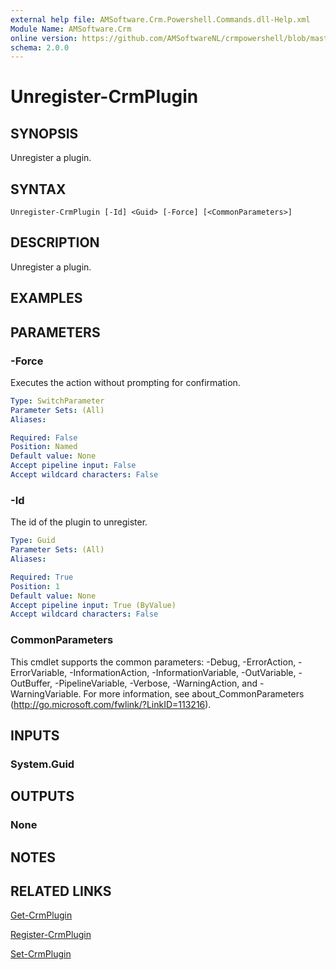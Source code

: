 ```yaml
---
external help file: AMSoftware.Crm.Powershell.Commands.dll-Help.xml
Module Name: AMSoftware.Crm
online version: https://github.com/AMSoftwareNL/crmpowershell/blob/master/docs/Unregister-CrmPlugin.md
schema: 2.0.0
---
```


# Unregister-CrmPlugin

## SYNOPSIS
Unregister a plugin.

## SYNTAX

```
Unregister-CrmPlugin [-Id] <Guid> [-Force] [<CommonParameters>]
```

## DESCRIPTION
Unregister a plugin.

## EXAMPLES

## PARAMETERS

### -Force
Executes the action without prompting for confirmation.

```yaml
Type: SwitchParameter
Parameter Sets: (All)
Aliases: 

Required: False
Position: Named
Default value: None
Accept pipeline input: False
Accept wildcard characters: False
```

### -Id
The id of the plugin to unregister.

```yaml
Type: Guid
Parameter Sets: (All)
Aliases: 

Required: True
Position: 1
Default value: None
Accept pipeline input: True (ByValue)
Accept wildcard characters: False
```

### CommonParameters
This cmdlet supports the common parameters: -Debug, -ErrorAction, -ErrorVariable, -InformationAction, -InformationVariable, -OutVariable, -OutBuffer, -PipelineVariable, -Verbose, -WarningAction, and -WarningVariable. For more information, see about_CommonParameters (http://go.microsoft.com/fwlink/?LinkID=113216).

## INPUTS

### System.Guid

## OUTPUTS

### None

## NOTES

## RELATED LINKS

[Get-CrmPlugin](Get-CrmPlugin.md)

[Register-CrmPlugin](Register-CrmPlugin.md)

[Set-CrmPlugin](Set-CrmPlugin.md)
